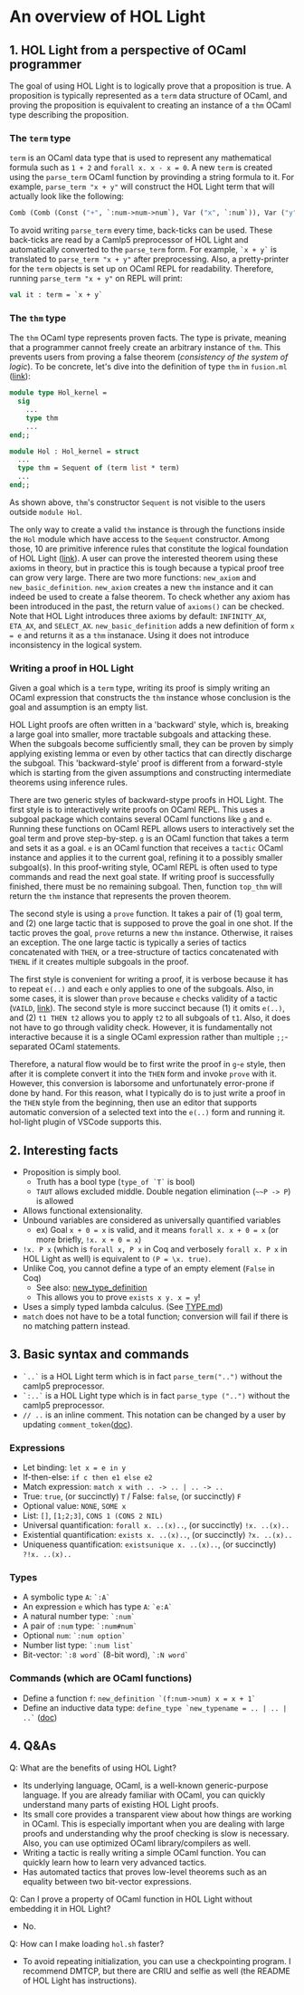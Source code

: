 # An overview of HOL Light

## 1. HOL Light from a perspective of OCaml programmer

The goal of using HOL Light is to logically prove that a proposition is true.
A proposition is typically represented as a `term` data structure of OCaml, and
proving the proposition is equivalent to creating an instance of a `thm` OCaml type
describing the proposition.

### The `term` type

`term` is an OCaml data type that is used to represent any mathematical
formula such as `1 + 2` and `forall x. x - x = 0`.
A new `term` is created using the `parse_term` OCaml function by provinding
a string formula to it.
For example, `parse_term "x + y"` will construct the HOL Light term that will actually
look like the following:

```ocaml
Comb (Comb (Const ("+", `:num->num->num`), Var ("x", `:num`)), Var ("y", `:num`))
```

To avoid writing `parse_term` every time, back-ticks can be used.
These back-ticks are read by a Camlp5 preprocessor of HOL Light and automatically
converted to the `parse_term` form.
For example, `` `x + y` `` is translated to `parse_term "x + y"` after preprocessing.
Also, a pretty-printer for the `term` objects is set up on OCaml REPL for readability.
Therefore, running `parse_term "x + y"` on REPL will print:

```ocaml
val it : term = `x + y`
```

### The `thm` type

The `thm` OCaml type represents proven facts.
The type is private, meaning that a programmer cannot freely create
an arbitrary instance of `thm`.
This prevents users from proving a false theorem (*consistency of the system of logic*).
To be concrete, let's dive into the definition of type `thm` in
`fusion.ml` ([link](https://github.com/jrh13/hol-light/blob/master/fusion.ml)):

```ocaml
module type Hol_kernel =
  sig
    ...
    type thm
    ...
end;;

module Hol : Hol_kernel = struct
  ...
  type thm = Sequent of (term list * term)
  ...
end;;
```

As shown above, `thm`'s constructor `Sequent` is not visible to the users outside `module Hol`.

The only way to create a valid `thm` instance is through the functions inside the `Hol` module
which have access to the `Sequent` constructor.
Among those, 10 are primitive inference rules that constitute the logical foundation of HOL Light
([link](https://github.com/jrh13/hol-light/blob/ae6f82198f85860f2fb648882bdc90f307e5f821/fusion.ml#L72-L81)).
A user can prove the interested theorem using these axioms in theory, but in practice this is
tough because a typical proof tree can grow very large.
There are two more functions: `new_axiom` and `new_basic_definition`.
`new_axiom` creates a new `thm` instance and it can indeed be used to create a false theorem.
To check whether any axiom has been introduced in the past, the return value of `axioms()` can be
checked.
Note that HOL Light introduces three axioms by default: `INFINITY_AX`, `ETA_AX`, and `SELECT_AX`.
`new_basic_definition` adds a new definition of form `x = e` and returns it as a `thm` instanace.
Using it does not introduce inconsistency in the logical system.


### Writing a proof in HOL Light

Given a goal which is a `term` type, writing its proof is simply writing an OCaml expression that
constructs the `thm` instance whose conclusion is the goal and assumption is an empty list.

HOL Light proofs are often written in a 'backward' style, which is, breaking a large goal into
smaller, more tractable subgoals and attacking these.
When the subgoals become sufficiently small, they can be proven by simply applying existing
lemma or even by other tactics that can directly discharge the subgoal.
This 'backward-style' proof is different from a forward-style which is starting
from the given assumptions and constructing intermediate theorems using
inference rules.

There are two generic styles of backward-stype proofs in HOL Light. The first style is to
interactively write proofs on OCaml REPL.
This uses a subgoal package which contains several OCaml functions like `g` and `e`.
Running these functions on OCaml REPL allows users to interactively set the goal term and
prove step-by-step.
`g` is an OCaml function that takes a term and sets it as a goal.
`e` is an OCaml function that receives a `tactic` OCaml instance and applies it to the current goal,
refining it to a possibly smaller subgoal(s).
In this proof-writing style, OCaml REPL is often used to type commands and read the next goal state.
If writing proof is successfully finished, there must be no remaining subgoal.
Then, function `top_thm` will return the `thm` instance that represents the proven theorem.

The second style is using a `prove` function.
It takes a pair of (1) goal term, and (2) one large tactic that is supposed to prove the goal
in one shot.
If the tactic proves the goal, `prove` returns a new `thm` instance.
Otherwise, it raises an exception.
The one large tactic is typically a series of tactics concatenated with `THEN`, or a tree-structure
of tactics concatenated with `THENL` if it creates multiple subgoals in the proof.

The first style is convenient for writing a proof, it is verbose because it has to repeat
`e(..)` and each `e` only applies to one of the subgoals.
Also, in some cases, it is slower than `prove` because `e` checks validity of a tactic
(`VAILD`, [link](https://hol-light.github.io/references/HTML/VALID.html)).
The second style is more succinct because (1) it omits `e(..)`, and (2) `t1 THEN t2` allows you to
apply `t2` to all subgoals of `t1`.
Also, it does not have to go through validity check.
However, it is fundamentally not interactive because it is a single OCaml expression rather than
multiple `;;`-separated OCaml statements.

Therefore, a natural flow would be to first write the proof in `g`-`e` style, then after it is
complete convert it into the `THEN` form and invoke `prove` with it.
However, this conversion is laborsome and unfortunately error-prone if done by hand.
For this reason, what I typically do is to just write a proof in the `THEN` style from the beginning,
then use an editor that supports automatic conversion of a selected text into the `e(..)`
form and running it. hol-light plugin of VSCode supports this.


## 2. Interesting facts

- Proposition is simply bool.
    - Truth has a bool type (`` type_of `T` `` is bool)
    - `TAUT` allows excluded middle. Double negation elimination (`~~P -> P`) is allowed
- Allows functional extensionality.
- Unbound variables are considered as universally quantified variables
    - ex) Goal `x + 0 = x` is valid, and it means `forall x. x + 0 = x` (or more briefly, `!x. x + 0 = x`)
- `!x. P x` (which is `forall x, P x` in Coq and verbosely `forall x. P x` in HOL Light as well) is
    equivalent to `(P = \x. true)`.
- Unlike Coq, you cannot define a type of an empty element (`False` in Coq)
    - See also: [new_type_definition](https://github.com/jrh13/hol-light/blob/master/Help/new_type_definition.hlp)
    - This allows you to prove `exists x y. x = y`!
- Uses a simply typed lambda calculus. (See [TYPE.md](TYPE.md))
- `match` does not have to be a total function; conversion will fail if there is no matching pattern instead.

## 3. Basic syntax and commands

- `` `..` `` is a HOL Light term which is in fact `parse_term("..")` without the camlp5 preprocessor.
- `` `:..` `` is a HOL Light type which is in fact `parse_type ("..")` without the camlp5 preprocessor.
- `// ..` is an inline comment. This notation can be changed by a user by updating `comment_token`([doc](https://hol-light.github.io/references/HTML/comment_token.html)).

### Expressions

- Let binding: `let x = e in y`
- If-then-else: `if c then e1 else e2`
- Match expression: `match x with .. -> .. | .. -> ..`
- True: `true`, (or succinctly) `T` / False: `false`, (or succinctly) `F`
- Optional value: `NONE`, `SOME x`
- List: `[]`, `[1;2;3]`, `CONS 1 (CONS 2 NIL)`
- Universal quantification: `forall x. ..(x)..`, (or succinctly) `!x. ..(x)..`
- Existential quantification: `exists x. ..(x)..`, (or succinctly) `?x. ..(x)..`
- Uniqueness quantification: `existsunique x. ..(x)..`, (or succinctly) `?!x. ..(x)..`

### Types

- A symbolic type `A`: `` `:A` ``
- An expression `e` which has type `A`: `` `e:A` ``
- A natural number type: `` `:num` ``
- A pair of `:num` type: `` `:num#num` ``
- Optional `num`: `` `:num option` ``
- Number list type: `` `:num list` ``
- Bit-vector: `` `:8 word` `` (8-bit word), `` `:N word` ``

### Commands (which are OCaml functions)

- Define a function `f`: `` new_definition `(f:num->num) x = x + 1` ``
- Define an inductive data type: `` define_type `new_typename = .. | .. | ..` `` ([doc](https://hol-light.github.io/references/HTML/define_type.html))


## 4. Q&As

Q: What are the benefits of using HOL Light?
- Its underlying language, OCaml, is a well-known generic-purpose language.
  If you are already familiar with OCaml, you can quickly understand many parts of existing HOL Light proofs.
- Its small core provides a transparent view about how things are working in OCaml.
  This is especially important when you are dealing with large proofs and understanding why
  the proof checking is slow is necessary.
  Also, you can use optimized OCaml library/compilers as well.
- Writing a tactic is really writing a simple OCaml function. You can quickly learn how to learn very
  advanced tactics.
- Has automated tactics that proves low-level theorems such as an equality between two bit-vector expressions.

Q: Can I prove a property of OCaml function in HOL Light without embedding it in HOL Light?
- No.

Q: How can I make loading `hol.sh` faster?
- To avoid repeating initialization, you can use a checkpointing program.
  I recommend DMTCP, but there are CRIU and selfie as well (the README of HOL Light has instructions).
